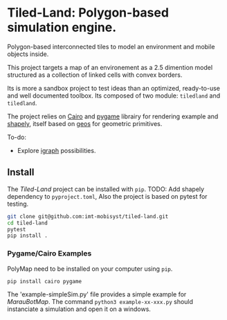 # Tiled-Land: Polygon-based simulation engine.

Polygon-based interconnected tiles to model an environment and mobile objects inside.

This project targets a map of an environement as a 2.5 dimention model structured as a collection of linked cells with convex borders.

Its is more a sandbox project to test ideas than an optimized, ready-to-use and well documented toolbox.
Its composed of two module: `tiledland` and `tiledland`.

The project relies on [Cairo](https://pypi.org/project/pycairo/) and [pygame](https://pypi.org/project/pygame/) librairy for rendering example and [shapely](https://pypi.org/project/shapely), itself based on [geos](https://pypi.org/project/pygame/) for geometric primitives.


To-do: 

- Explore [igraph](https://python.igraph.org) possibilities.


## Install

The _Tiled-Land_ project can be installed with `pip`.
TODO: Add shapely dependency to `pyproject.toml`, 
Also the project is based on pytest for testing.

```sh
git clone git@github.com:imt-mobisyst/tiled-land.git
cd tiled-land
pytest
pip install .
```

### Pygame/Cairo Examples

PolyMap need to be installed on your computer using `pip`.

```sh
pip install cairo pygame
```

The 'example-simpleSim.py' file provides a simple example for _MarauBotMap_. The command `python3 example-xx-xxx.py` should instanciate a simulation and open it on a windows.
 
